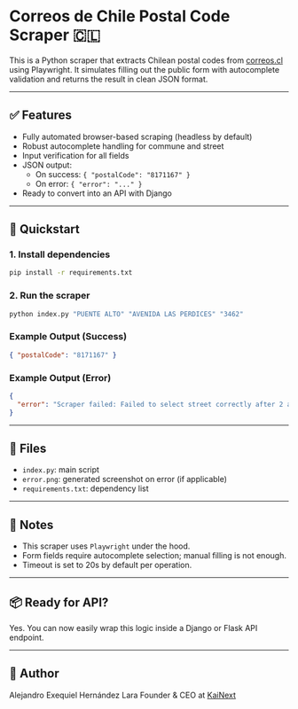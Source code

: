 # Correos de Chile Postal Code Scraper 🇨🇱

This is a Python scraper that extracts Chilean postal codes from [correos.cl](https://www.correos.cl/codigo-postal) using Playwright. It simulates filling out the public form with autocomplete validation and returns the result in clean JSON format.

---

## ✅ Features

- Fully automated browser-based scraping (headless by default)
- Robust autocomplete handling for commune and street
- Input verification for all fields
- JSON output:
  - On success: `{ "postalCode": "8171167" }`
  - On error: `{ "error": "..." }`
- Ready to convert into an API with Django

---

## 🚀 Quickstart

### 1. Install dependencies

```bash
pip install -r requirements.txt
```

### 2. Run the scraper

```bash
python index.py "PUENTE ALTO" "AVENIDA LAS PERDICES" "3462"
```

### Example Output (Success)

```json
{ "postalCode": "8171167" }
```

### Example Output (Error)

```json
{
  "error": "Scraper failed: Failed to select street correctly after 2 attempts."
}
```

---

## 📁 Files

- `index.py`: main script
- `error.png`: generated screenshot on error (if applicable)
- `requirements.txt`: dependency list

---

## 🔧 Notes

- This scraper uses `Playwright` under the hood.
- Form fields require autocomplete selection; manual filling is not enough.
- Timeout is set to 20s by default per operation.

---

## 📦 Ready for API?

Yes. You can now easily wrap this logic inside a Django or Flask API endpoint.

---

## 👤 Author

Alejandro Exequiel Hernández Lara
Founder & CEO at [KaiNext](https://kainext.cl)
